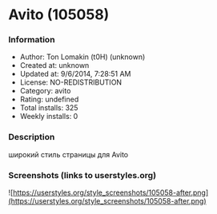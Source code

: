 # Avito (105058)

### Information
- Author: Ton Lomakin (t0H) (unknown)
- Created at: unknown
- Updated at: 9/6/2014, 7:28:51 AM
- License: NO-REDISTRIBUTION
- Category: avito
- Rating: undefined
- Total installs: 325
- Weekly installs: 0


### Description
широкий стиль страницы для Avito


### Screenshots (links to userstyles.org)
![https://userstyles.org/style_screenshots/105058-after.png](https://userstyles.org/style_screenshots/105058-after.png)


